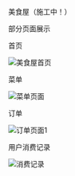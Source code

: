 美食屋（施工中！）

部分页面展示

首页

![美食屋首页](https://github.com/pangyaoxin/Project-3/assets/127674734/dffc762b-f451-40cd-a686-dda5e3f3d97b)

菜单

![菜单页面](https://github.com/pangyaoxin/Project-3/assets/127674734/b56af19f-25c3-4faa-a113-f2bca7413340)

订单

![订单页面1](https://github.com/pangyaoxin/Project-3/assets/127674734/7b857afe-446d-4a45-af8b-741f08ba07d8)

用户消费记录

![消费记录](https://github.com/pangyaoxin/Project-3/assets/127674734/f356d210-4091-4e8e-90a6-2a0014548cc4)
